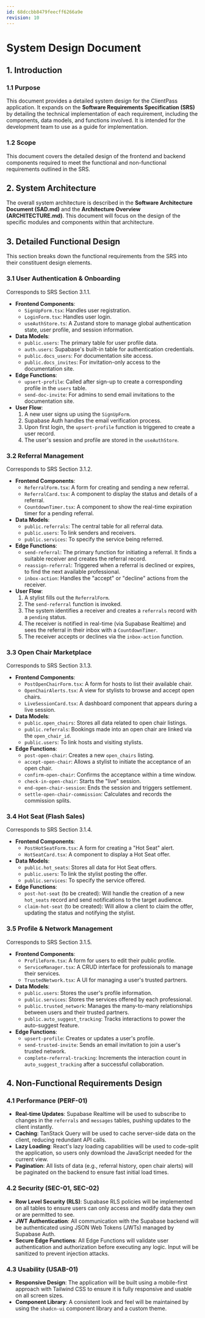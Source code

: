 ```yaml
---
id: 68dccbb8479feecff6266a9e
revision: 10
---
```


# System Design Document

## 1. Introduction

### 1.1 Purpose

This document provides a detailed system design for the ClientPass application. It expands on the **Software Requirements Specification (SRS)** by detailing the technical implementation of each requirement, including the components, data models, and functions involved. It is intended for the development team to use as a guide for implementation.

### 1.2 Scope

This document covers the detailed design of the frontend and backend components required to meet the functional and non-functional requirements outlined in the SRS.

## 2. System Architecture

The overall system architecture is described in the **Software Architecture Document (SAD.md)** and the **Architecture Overview (ARCHITECTURE.md)**. This document will focus on the design of the specific modules and components within that architecture.

## 3. Detailed Functional Design

This section breaks down the functional requirements from the SRS into their constituent design elements.

### 3.1 User Authentication & Onboarding

Corresponds to SRS Section 3.1.1.

-   **Frontend Components**:
    -   `SignUpForm.tsx`: Handles user registration.
    -   `LoginForm.tsx`: Handles user login.
    -   `useAuthStore.ts`: A Zustand store to manage global authentication state, user profile, and session information.
-   **Data Models**:
    -   `public.users`: The primary table for user profile data.
    -   `auth.users`: Supabase's built-in table for authentication credentials.
    -   `public.docs_users`: For documentation site access.
    -   `public.docs_invites`: For invitation-only access to the documentation site.
-   **Edge Functions**:
    -   `upsert-profile`: Called after sign-up to create a corresponding profile in the `users` table.
    -   `send-doc-invite`: For admins to send email invitations to the documentation site.
-   **User Flow**:
    1.  A new user signs up using the `SignUpForm`.
    2.  Supabase Auth handles the email verification process.
    3.  Upon first login, the `upsert-profile` function is triggered to create a user record.
    4.  The user's session and profile are stored in the `useAuthStore`.

### 3.2 Referral Management

Corresponds to SRS Section 3.1.2.

-   **Frontend Components**:
    -   `ReferralForm.tsx`: A form for creating and sending a new referral.
    -   `ReferralCard.tsx`: A component to display the status and details of a referral.
    -   `CountdownTimer.tsx`: A component to show the real-time expiration timer for a pending referral.
-   **Data Models**:
    -   `public.referrals`: The central table for all referral data.
    -   `public.users`: To link senders and receivers.
    -   `public.services`: To specify the service being referred.
-   **Edge Functions**:
    -   `send-referral`: The primary function for initiating a referral. It finds a suitable receiver and creates the referral record.
    -   `reassign-referral`: Triggered when a referral is declined or expires, to find the next available professional.
    -   `inbox-action`: Handles the "accept" or "decline" actions from the receiver.
-   **User Flow**:
    1.  A stylist fills out the `ReferralForm`.
    2.  The `send-referral` function is invoked.
    3.  The system identifies a receiver and creates a `referrals` record with a `pending` status.
    4.  The receiver is notified in real-time (via Supabase Realtime) and sees the referral in their inbox with a `CountdownTimer`.
    5.  The receiver accepts or declines via the `inbox-action` function.

### 3.3 Open Chair Marketplace

Corresponds to SRS Section 3.1.3.

-   **Frontend Components**:
    -   `PostOpenChairForm.tsx`: A form for hosts to list their available chair.
    -   `OpenChairAlerts.tsx`: A view for stylists to browse and accept open chairs.
    -   `LiveSessionCard.tsx`: A dashboard component that appears during a live session.
-   **Data Models**:
    -   `public.open_chairs`: Stores all data related to open chair listings.
    -   `public.referrals`: Bookings made into an open chair are linked via the `open_chair_id`.
    -   `public.users`: To link hosts and visiting stylists.
-   **Edge Functions**:
    -   `post-open-chair`: Creates a new `open_chairs` listing.
    -   `accept-open-chair`: Allows a stylist to initiate the acceptance of an open chair.
    -   `confirm-open-chair`: Confirms the acceptance within a time window.
    -   `check-in-open-chair`: Starts the "live" session.
    -   `end-open-chair-session`: Ends the session and triggers settlement.
    -   `settle-open-chair-commission`: Calculates and records the commission splits.

### 3.4 Hot Seat (Flash Sales)

Corresponds to SRS Section 3.1.4.

-   **Frontend Components**:
    -   `PostHotSeatForm.tsx`: A form for creating a "Hot Seat" alert.
    -   `HotSeatCard.tsx`: A component to display a Hot Seat offer.
-   **Data Models**:
    -   `public.hot_seats`: Stores all data for Hot Seat offers.
    -   `public.users`: To link the stylist posting the offer.
    -   `public.services`: To specify the service offered.
-   **Edge Functions**:
    -   `post-hot-seat` (to be created): Will handle the creation of a new `hot_seats` record and send notifications to the target audience.
    -   `claim-hot-seat` (to be created): Will allow a client to claim the offer, updating the status and notifying the stylist.

### 3.5 Profile & Network Management

Corresponds to SRS Section 3.1.5.

-   **Frontend Components**:
    -   `ProfileForm.tsx`: A form for users to edit their public profile.
    -   `ServiceManager.tsx`: A CRUD interface for professionals to manage their services.
    -   `TrustedNetwork.tsx`: A UI for managing a user's trusted partners.
-   **Data Models**:
    -   `public.users`: Stores the user's profile information.
    -   `public.services`: Stores the services offered by each professional.
    -   `public.trusted_network`: Manages the many-to-many relationships between users and their trusted partners.
    -   `public.auto_suggest_tracking`: Tracks interactions to power the auto-suggest feature.
-   **Edge Functions**:
    -   `upsert-profile`: Creates or updates a user's profile.
    -   `send-trusted-invite`: Sends an email invitation to join a user's trusted network.
    -   `complete-referral-tracking`: Increments the interaction count in `auto_suggest_tracking` after a successful collaboration.

## 4. Non-Functional Requirements Design

### 4.1 Performance (PERF-01)

-   **Real-time Updates**: Supabase Realtime will be used to subscribe to changes in the `referrals` and `messages` tables, pushing updates to the client instantly.
-   **Caching**: TanStack Query will be used to cache server-side data on the client, reducing redundant API calls.
-   **Lazy Loading**: React's lazy loading capabilities will be used to code-split the application, so users only download the JavaScript needed for the current view.
-   **Pagination**: All lists of data (e.g., referral history, open chair alerts) will be paginated on the backend to ensure fast initial load times.

### 4.2 Security (SEC-01, SEC-02)

-   **Row Level Security (RLS)**: Supabase RLS policies will be implemented on all tables to ensure users can only access and modify data they own or are permitted to see.
-   **JWT Authentication**: All communication with the Supabase backend will be authenticated using JSON Web Tokens (JWTs) managed by Supabase Auth.
-   **Secure Edge Functions**: All Edge Functions will validate user authentication and authorization before executing any logic. Input will be sanitized to prevent injection attacks.

### 4.3 Usability (USAB-01)

-   **Responsive Design**: The application will be built using a mobile-first approach with Tailwind CSS to ensure it is fully responsive and usable on all screen sizes.
-   **Component Library**: A consistent look and feel will be maintained by using the `shadcn-ui` component library and a custom theme.
